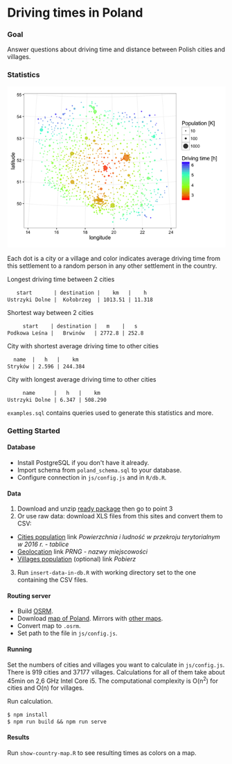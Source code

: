 # Driving times in Poland

### Goal

Answer questions about driving time and distance between Polish cities and villages.

### Statistics

![Map of cities](./img/driving-time.png)

Each dot is a city or a village and color indicates average driving time from this settlement to a random person in any other settlement in the country.

Longest driving time between 2 cities

       start       | destination |    km   |    h
    Ustrzyki Dolne |  Kołobrzeg  | 1013.51 | 11.318

Shortest way between 2 cities

         start    | destination |   m    |   s
    Podkowa Leśna |   Brwinów   | 2772.8 | 252.8

City with shortest average driving time to other cities

      name  |   h   |    km     
    Stryków | 2.596 | 244.384
 
City with longest average driving time to other cities

         name      |   h   |    km     
    Ustrzyki Dolne | 6.347 | 508.290

`examples.sql` contains queries used to generate this statistics and more.
 
### Getting Started

#### Database

* Install PostgreSQL if you don't have it already.
* Import schema from `poland_schema.sql` to your database.
* Configure connection in `js/config.js` and in `R/db.R`.

#### Data

1. Download and unzip [ready package](https://sutkowski.egnyte.com/dl/frULfLn1zD/poland-population.zip_) then go to point 3
2. Or use raw data: download XLS files from this sites and convert them to CSV:
  * [Cities population](http://stat.gov.pl/obszary-tematyczne/ludnosc/ludnosc/powierzchnia-i-ludnosc-w-przekroju-terytorialnym-w-2016-r-,7,13.html) link _Powierzchnia i ludność w przekroju terytorialnym w 2016 r. - tablice_
  * [Geolocation](http://www.codgik.gov.pl/index.php/darmowe-dane/prng.html) link _PRNG - nazwy miejscowości_
  * [Villages population](http://demografia.lo.pl/) (optional) link _Pobierz_

3. Run `insert-data-in-db.R` with working directory set to the one containing the CSV files.

#### Routing server

* Build [OSRM](https://github.com/Project-OSRM/osrm-backend).
* Download [map of Poland](http://download.geofabrik.de/europe/poland-latest.osm.pbf). Mirrors with [other maps](http://wiki.openstreetmap.org/wiki/Planet.osm).
* Convert map to `.osrm`. 
* Set path to the file in `js/config.js`.

#### Running

Set the numbers of cities and villages you want to calculate in `js/config.js`. There is 919 cities and 37177 villages. Calculations for all of them take about 45min on 2,6 GHz Intel Core i5. The computational complexity is O(n<sup>2</sup>) for cities and O(n) for villages.

Run calculation.
```shell
$ npm install
$ npm run build && npm run serve
```

#### Results

Run `show-country-map.R` to see resulting times as colors on a map.